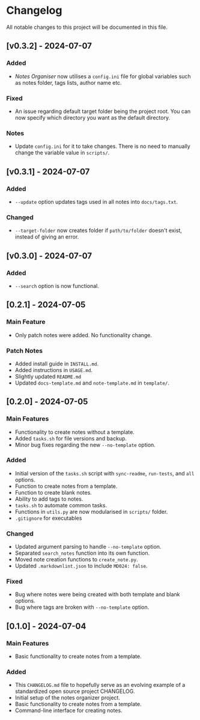 # Changelog

All notable changes to this project will be documented in this file.

<!-- This is a comment in Markdown 

Types of changes

Added: for new features.
Changed: for changes in existing functionality.
Deprecated: for soon-to-be removed features.
Removed: for now removed features.
Fixed: for any bug fixes.
Security: in case of vulnerabilities.

-->

## [v0.3.2] - 2024-07-07

### Added

- *Notes Organiser* now utilises a `config.ini` file for global variables such as notes folder, tags lists, author name etc.

### Fixed

- An issue regarding default target folder being the project root. You can now specify which directory you want as the default directory.

### Notes

- Update `config.ini` for it to take changes. There is no need to manually change the variable value in `scripts/`.

## [v0.3.1] - 2024-07-07

### Added

- `--update` option updates tags used in all notes into `docs/tags.txt`.

### Changed

- `--target-folder` now creates folder if `path/to/folder` doesn't exist, instead of giving an error.


## [v0.3.0] - 2024-07-07

### Added

- `--search` option is now functional.

## [0.2.1] - 2024-07-05

### Main Feature

- Only patch notes were added. No functionality change.

### Patch Notes

- Added install guide in `INSTALL.md`.
- Added instructions in `USAGE.md`.
- Slightly updated `README.md`
- Updated `docs-template.md` and `note-template.md` in `template/`.

## [0.2.0] - 2024-07-05

### Main Features

- Functionality to create notes without a template.
- Added `tasks.sh` for file versions and backup.
- Minor bug fixes regarding the new `--no-template` option.

### Added

- Initial version of the `tasks.sh` script with `sync-readme`, `run-tests`, and `all` options.
- Function to create notes from a template.
- Function to create blank notes.
- Ability to add tags to notes.
- `tasks.sh` to automate common tasks.
- Functions in `utils.py` are now modularised in `scripts/` folder.
- `.gitignore` for executables

### Changed

- Updated argument parsing to handle `--no-template` option.
- Separated `search_notes` function into its own function.
- Moved note creation functions to `create_note.py`.
- Updated `.markdownlint.json` to include `MD024: false`.

### Fixed

- Bug where notes were being created with both template and blank options.
- Bug where tags are broken with `--no-template` option.

## [0.1.0] - 2024-07-04

### Main Features

- Basic functionality to create notes from a template.

### Added

- This `CHANGELOG.md` file to hopefully serve as an evolving example of a standardized open source project CHANGELOG.
- Initial setup of the notes organizer project.
- Basic functionality to create notes from a template.
- Command-line interface for creating notes.
